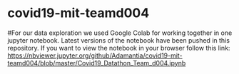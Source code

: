 # covid19-mit-teamd004

#For our data exploration we used Google Colab for working together in one jupyter notebook. Latest versions of the notebook have been pushed in this repository. If you want to view the notebook in your browser follow this link: https://nbviewer.jupyter.org/github/Adamantia/covid19-mit-teamd004/blob/master/Covid19_Datathon_Team_d004.ipynb
